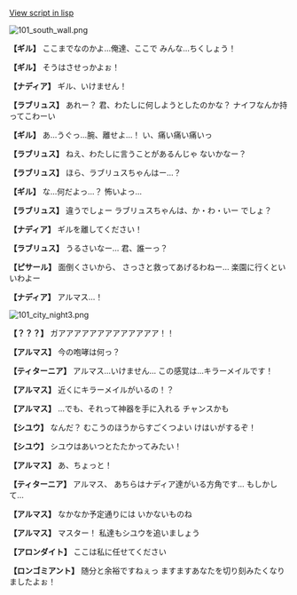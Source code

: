 [View script in lisp](../scripts/100404051.txt)

![101_south_wall.png](../images/backgrounds/101_south_wall.png)

**【ギル】**
ここまでなのかよ…俺達、ここで
みんな…ちくしょう！

**【ギル】**
そうはさせっかよぉ！

**【ナディア】**
ギル、いけません！

**【ラブリュス】**
あれー？
君、わたしに何しようとしたのかな？
ナイフなんか持ってこわーい

**【ギル】**
あ…うぐっ…腕、離せよ…！
い、痛い痛い痛いっ

**【ラブリュス】**
ねえ、わたしに言うことがあるんじゃ
ないかなー？

**【ラブリュス】**
ほら、ラブリュスちゃんはー…？

**【ギル】**
な…何だよっ…？
怖いよっ…

**【ラブリュス】**
違うでしょー
ラブリュスちゃんは、か・わ・いー
でしょ？

**【ナディア】**
ギルを離してください！

**【ラブリュス】**
うるさいなー…
君、誰ーっ？

**【ピサール】**
面倒くさいから、
さっさと救ってあげるわねー…
楽園に行くといいわよー

**【ナディア】**
アルマス…！

![101_city_night3.png](../images/backgrounds/101_city_night3.png)

**【？？？】**
ガアアアアアアアアアアアアア！！

**【アルマス】**
今の咆哮は何っ？

**【ティターニア】**
アルマス…いけません…
この感覚は…キラーメイルです！

**【アルマス】**
近くにキラーメイルがいるの！？

**【アルマス】**
…でも、それって神器を手に入れる
チャンスかも

**【シユウ】**
なんだ？
むこうのほうからすごくつよい
けはいがするぞ！

**【シユウ】**
シユウはあいつとたたかってみたい！

**【アルマス】**
あ、ちょっと！

**【ティターニア】**
アルマス、
あちらはナディア達がいる方角です…
もしかして…

**【アルマス】**
なかなか予定通りには
いかないものね

**【アルマス】**
マスター！
私達もシユウを追いましょう

**【アロンダイト】**
ここは私に任せてください

**【ロンゴミアント】**
随分と余裕ですねぇっ
ますますあなたを切り刻みたくなり
ましたよぉ！